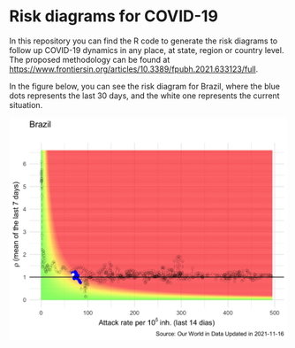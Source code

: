 # Risk diagrams for COVID-19

In this repository you can find the R code to generate the risk diagrams to follow up COVID-19 dynamics in any place, at state, region or country level.
The proposed methodology can be found at https://www.frontiersin.org/articles/10.3389/fpubh.2021.633123/full.

In the figure below, you can see the risk diagram for Brazil, where the blue dots represents the last 30 days, and the white one represents the current situation.

![](risk_diagram_Brazil.jpg)


